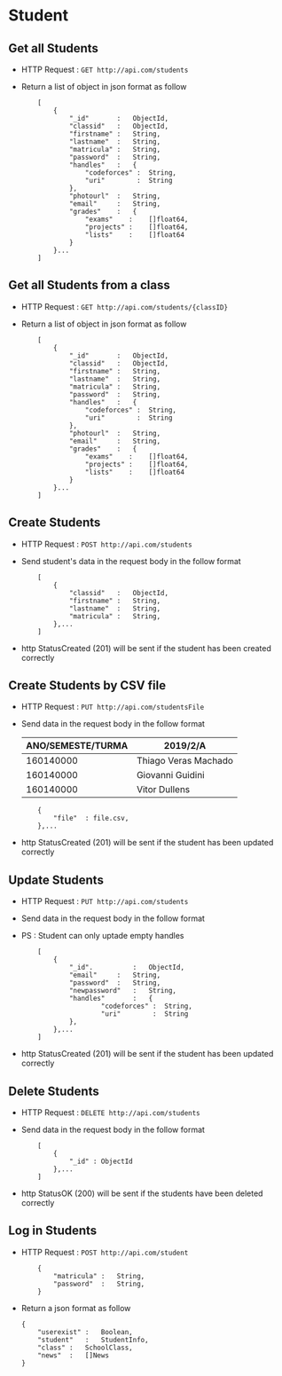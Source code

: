 
# Student

## Get all Students
* HTTP Request : ```GET http://api.com/students```
* Return a list of object in json format as follow

    ``` 
        [
			{
				"_id"       :	ObjectId,
				"classid"   :	ObjectId,
				"firstname" :	String,
				"lastname"  :	String,
				"matricula" :	String,
				"password"  :	String,
				"handles"   :	{
					"codeforces" :	String,
					"uri" 	     :	String
				},
				"photourl"  :	String,
				"email"     :	String,
				"grades"    :	{
					"exams"    :	[]float64,
					"projects" :	[]float64,
					"lists"    :	[]float64
				}
			}...
		]
    ```

## Get all Students from a class
* HTTP Request : ```GET http://api.com/students/{classID}```
* Return a list of object in json format as follow

    ``` 
        [
			{
				"_id"       :	ObjectId,
				"classid"   :	ObjectId,
				"firstname" :	String,
				"lastname"  :	String,
				"matricula" :	String,
				"password"  :	String,
				"handles"   :	{
					"codeforces" :	String,
					"uri" 	     :	String
				},
				"photourl"  :	String,
				"email"     :	String,
				"grades"    :	{
					"exams"    :	[]float64,
					"projects" :	[]float64,
					"lists"    :	[]float64
				}
			}...
		]
    ```

## Create Students
* HTTP Request : ```POST http://api.com/students```
* Send student's data in the request body in the follow format 

	``` 
		[
			{
				"classid"   :	ObjectId,
				"firstname" :	String,
				"lastname"  :	String,
				"matricula" :	String,
			},...
		]
	```
* http StatusCreated (201) will be sent if the student has been created correctly

## Create Students by CSV file
* HTTP Request : ```PUT http://api.com/studentsFile```
* Send data in the request body in the follow format

	|    ANO/SEMESTE/TURMA   |             2019/2/A 
	|------------------------|-------------------------------
	|       160140000        | 	Thiago Veras Machado    
	|       160140000        | 	Giovanni Guidini       
	|       160140000        | 	Vitor Dullens     

	``` 
		{  
			"file"	: file.csv,
		},...
	```

* http StatusCreated (201) will be sent if the student has been updated correctly

## Update Students
* HTTP Request : ```PUT http://api.com/students```
* Send data in the request body in the follow format
* PS : Student can only uptade empty handles

	``` 
		[
			{  
				"_id".      	:   ObjectId,
				"email" 	:   String,
				"password"	:   String,
				"newpassword" 	: 	String,
				"handles"   	: 	{
						"codeforces" :	String,
						"uri" 	     :	String
				},
			},...
		]
	```
* http StatusCreated (201) will be sent if the student has been updated correctly


## Delete Students
* HTTP Request : ```DELETE http://api.com/students```
* Send data in the request body in the follow format

	``` 
		[
			{  
				"_id" : ObjectId
			},...
		]
	```
* http StatusOK (200) will be sent if the students have been deleted correctly


## Log in Students
* HTTP Request : ```POST http://api.com/student```

    ``` 
		{
			"matricula" :	String,
			"password"  :	String,
		}
    ```
* Return a json format as follow

	```
	{
	    "userexist"	:	Boolean,
	    "student"	:	StudentInfo,
	    "class"	:	SchoolClass,
	    "news"	:	[]News 
	}
	```
